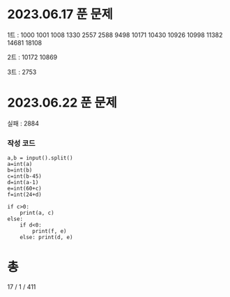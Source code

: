 # 2023.06.17 푼 문제
1트 : 1000 1001 1008 1330 2557 2588 9498 10171 10430 10926 10998 11382 14681 18108

2트 : 10172 10869

3트 : 2753

# 2023.06.22 푼 문제
실패 : 2884

### 작성 코드
<?xml version="1.0" encoding="utf-8"?>
<RelativeLayout xmlns:android="http://schemas.android.com/apk/res/android"
    xmlns:app="http://schemas.android.com/apk/res-auto"
    xmlns:tools="http://schemas.android.com/tools"
    android:layout_width="match_parent"
    android:layout_height="match_parent"
    tools:context=".LoginActivity">

    a,b = input().split()
    a=int(a)
    b=int(b)
    c=int(b-45)
    d=int(a-1)
    e=int(60+c)
    f=int(24+d)

    if c>0:
        print(a, c)
    else:
        if d<0:
            print(f, e)
        else: print(d, e)

# 총
17 / 1 / 411
